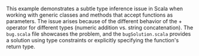 This example demonstrates a subtle type inference issue in Scala when working with generic classes and methods that accept functions as parameters. The issue arises because of the different behavior of the + operator for different types (numeric addition vs. string concatenation).  The `bug.scala` file showcases the problem, and the `bugSolution.scala` provides a solution using type constraints or explicitly specifying the function's return type.